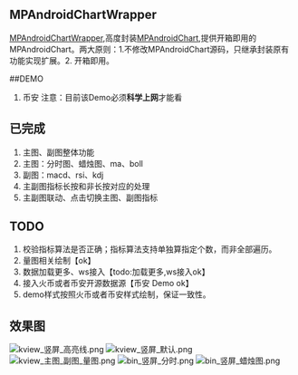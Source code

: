 ## MPAndroidChartWrapper
[MPAndroidChartWrapper](https://github.com/scsfwgy/MPAndroidChartWrapper),高度封装[MPAndroidChart](https://github.com/PhilJay/MPAndroidChart),提供开箱即用的MPAndroidChart。两大原则：1.不修改MPAndroidChart源码，只继承封装原有功能实现扩展。2. 开箱即用。


##DEMO
1. 币安 注意：目前该Demo必须**科学上网**才能看

## 已完成
1. 主图、副图整体功能
2. 主图：分时图、蜡烛图、ma、boll
3. 副图：macd、rsi、kdj
4. 主副图指标长按和非长按对应的处理
4. 主副图联动、点击切换主图、副图指标

## TODO
1. 校验指标算法是否正确；指标算法支持单独算指定个数，而非全部遍历。
2. 量图相关绘制【ok】
3. 数据加载更多、ws接入【todo:加载更多,ws接入ok】
4. 接入火币或者币安开源数据源【币安 Demo ok】
5. demo样式按照火币或者币安样式绘制，保证一致性。

## 效果图
![kview_竖屏_高亮线.png](http://ww1.sinaimg.cn/mw690/eaf851b6gy1ggocx3tjfmj20jo0yitdc.jpg)
![kview_竖屏_默认.png](http://ww1.sinaimg.cn/mw690/eaf851b6gy1ggocx3x24mj20jm0yi0wi.jpg)
![kview_主图_副图_量图.png](http://ww1.sinaimg.cn/large/eaf851b6gy1gh3lqksav1j20gq0yk78k.jpg)
![bin_竖屏_分时.png](http://ww1.sinaimg.cn/mw690/eaf851b6gy1ghstwcbkpnj20gq0yc0vw.jpg)
![bin_竖屏_蜡烛图.png](http://ww1.sinaimg.cn/mw690/eaf851b6gy1ghstwckwu7j20fu0wswi3.jpg)
